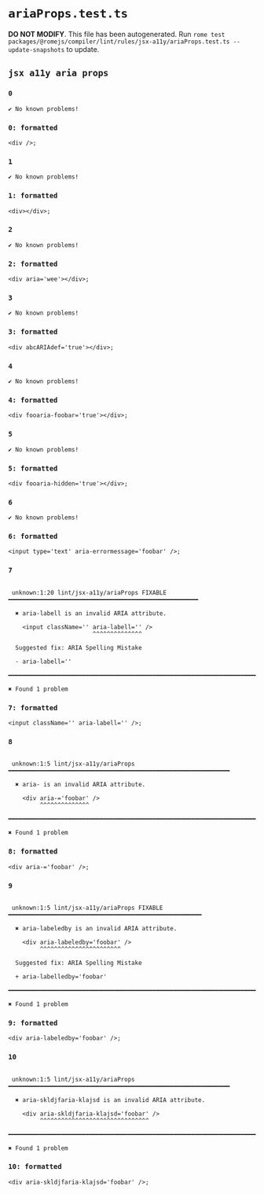 # `ariaProps.test.ts`

**DO NOT MODIFY**. This file has been autogenerated. Run `rome test packages/@romejs/compiler/lint/rules/jsx-a11y/ariaProps.test.ts --update-snapshots` to update.

## `jsx a11y aria props`

### `0`

```
✔ No known problems!

```

### `0: formatted`

```
<div />;

```

### `1`

```
✔ No known problems!

```

### `1: formatted`

```
<div></div>;

```

### `2`

```
✔ No known problems!

```

### `2: formatted`

```
<div aria='wee'></div>;

```

### `3`

```
✔ No known problems!

```

### `3: formatted`

```
<div abcARIAdef='true'></div>;

```

### `4`

```
✔ No known problems!

```

### `4: formatted`

```
<div fooaria-foobar='true'></div>;

```

### `5`

```
✔ No known problems!

```

### `5: formatted`

```
<div fooaria-hidden='true'></div>;

```

### `6`

```
✔ No known problems!

```

### `6: formatted`

```
<input type='text' aria-errormessage='foobar' />;

```

### `7`

```

 unknown:1:20 lint/jsx-a11y/ariaProps FIXABLE ━━━━━━━━━━━━━━━━━━━━━━━━━━━━━━━━━━━━━━━━━━━━━━━━━━━━━━

  ✖ aria-labell is an invalid ARIA attribute.

    <input className='' aria-labell='' />
                        ^^^^^^^^^^^^^^

  Suggested fix: ARIA Spelling Mistake

  - aria-labell=''

━━━━━━━━━━━━━━━━━━━━━━━━━━━━━━━━━━━━━━━━━━━━━━━━━━━━━━━━━━━━━━━━━━━━━━━━━━━━━━━━━━━━━━━━━━━━━━━━━━━━

✖ Found 1 problem

```

### `7: formatted`

```
<input className='' aria-labell='' />;

```

### `8`

```

 unknown:1:5 lint/jsx-a11y/ariaProps ━━━━━━━━━━━━━━━━━━━━━━━━━━━━━━━━━━━━━━━━━━━━━━━━━━━━━━━━━━━━━━━

  ✖ aria- is an invalid ARIA attribute.

    <div aria-='foobar' />
         ^^^^^^^^^^^^^^

━━━━━━━━━━━━━━━━━━━━━━━━━━━━━━━━━━━━━━━━━━━━━━━━━━━━━━━━━━━━━━━━━━━━━━━━━━━━━━━━━━━━━━━━━━━━━━━━━━━━

✖ Found 1 problem

```

### `8: formatted`

```
<div aria-='foobar' />;

```

### `9`

```

 unknown:1:5 lint/jsx-a11y/ariaProps FIXABLE ━━━━━━━━━━━━━━━━━━━━━━━━━━━━━━━━━━━━━━━━━━━━━━━━━━━━━━━

  ✖ aria-labeledby is an invalid ARIA attribute.

    <div aria-labeledby='foobar' />
         ^^^^^^^^^^^^^^^^^^^^^^^

  Suggested fix: ARIA Spelling Mistake

  + aria-labelledby='foobar'

━━━━━━━━━━━━━━━━━━━━━━━━━━━━━━━━━━━━━━━━━━━━━━━━━━━━━━━━━━━━━━━━━━━━━━━━━━━━━━━━━━━━━━━━━━━━━━━━━━━━

✖ Found 1 problem

```

### `9: formatted`

```
<div aria-labeledby='foobar' />;

```

### `10`

```

 unknown:1:5 lint/jsx-a11y/ariaProps ━━━━━━━━━━━━━━━━━━━━━━━━━━━━━━━━━━━━━━━━━━━━━━━━━━━━━━━━━━━━━━━

  ✖ aria-skldjfaria-klajsd is an invalid ARIA attribute.

    <div aria-skldjfaria-klajsd='foobar' />
         ^^^^^^^^^^^^^^^^^^^^^^^^^^^^^^^

━━━━━━━━━━━━━━━━━━━━━━━━━━━━━━━━━━━━━━━━━━━━━━━━━━━━━━━━━━━━━━━━━━━━━━━━━━━━━━━━━━━━━━━━━━━━━━━━━━━━

✖ Found 1 problem

```

### `10: formatted`

```
<div aria-skldjfaria-klajsd='foobar' />;

```
